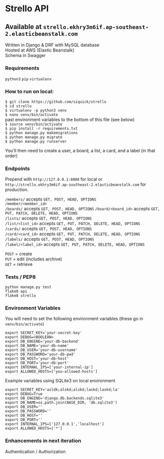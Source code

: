 # Strello API

## Available at `strello.ekhry3m6if.ap-southeast-2.elasticbeanstalk.com`  


Written in Django & DRF with MySQL database  
Hosted at AWS (Elastic Beanstalk)  
Schema in Swagger  



### Requirements
`python3` `pip` `virtualenv`


### How to run on local:

`$ git clone https://github.com/siquick/strello`  
`$ cd strello`  
`$ virtualenv -p python3 venv`     
`$ nano venv/bin/activate`  
past environment variables to the bottom of this file (see below)  
`$ source venv/bin/activate`  
`$ pip install -r requirements.txt`  
`$ python manage.py makemigrations`  
`$ python manage.py migrate`  
`$ python manage.py runserver`

You'll then need to create a user, a board, a list, a card, and a label (in that order)


### Endpoints
Prepend with `http://127.0.0.1:8000` for local or `http://strello.ekhry3m6if.ap-southeast-2.elasticbeanstalk.com` for production.

`/members/` accepts  `GET, POST, HEAD, OPTIONS`  
`/member/<member_id>`  
`/boards/` accepts  `GET, POST, HEAD, OPTIONS`
`/board/<board_id>`  accepts `GET, PUT, PATCH, DELETE, HEAD, OPTIONS`  
`/lists/` accepts  `GET, POST, HEAD, OPTIONS`  
`/list/<list_id>`  accepts `GET, PUT, PATCH, DELETE, HEAD, OPTIONS`   
`/cards/` accepts  `GET, POST, HEAD, OPTIONS`  
`/card/<card_id>`  accepts `GET, PUT, PATCH, DELETE, HEAD, OPTIONS`   
`/labels/` accepts  `GET, POST, HEAD, OPTIONS`  
`/label/<label_id>`  accepts `GET, PUT, PATCH, DELETE, HEAD, OPTIONS`     

`POST` = create  
`PUT` = edit (includes archive)  
`GET` = retrieve  


### Tests / PEP8

`python manage.py test`  
`flake8 api`  
`flake8 strello`  


### Environment Variables
You will need to set the following environment variables (these go in `venv/bin/activate`)

`export SECRET_KEY='your-secret-key'`  
`export DEBUG=<BOOLEAN>`  
`export DB_ENGINE='your-db-backend'`  
`export DB_NAME='your-db-name'`  
`export DB_USER='your-db-username'`  
`export DB_PASSWORD='your-db-pwd'`  
`export DB_HOST='your-db-host'`  
`export DB_PORT='your-db-port'`  
`export INTERNAL_IPS=['your-internal-ip']`  
`export ALLOWED_HOSTS=['you-allowed-hosts']`  

Example variables using SQLite3 on local environment

`export SECRET_KEY='asldk;alskd;alskd;laskd;laskd;la'`  
`export DEBUG=True`  
`export DB_ENGINE='django.db.backends.sqlite3'`  
`export DB_NAME=os.path.join(BASE_DIR, 'db.sqlite3')`  
`export DB_USER=''`  
`export DB_PASSWORD=''`  
`export DB_HOST=''`  
`export DB_PORT=''`  
`export INTERNAL_IPS=['127.0.0.1','localhost']`  
`export ALLOWED_HOSTS=['*']` 


### Enhancements in next iteration

Authentication / Authorization
